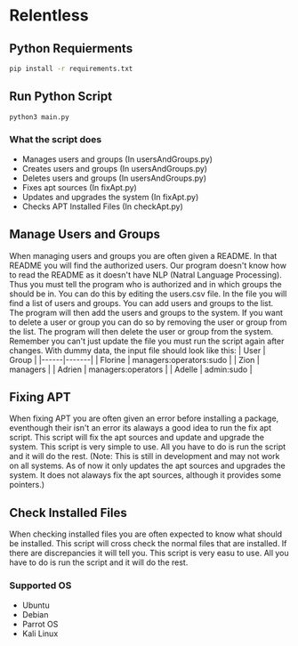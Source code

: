 # Relentless

## Python Requierments
```bash 
pip install -r requirements.txt
```
## Run Python Script
```bash
python3 main.py
```

### What the script does
- Manages users and groups (In usersAndGroups.py)
- Creates users and groups (In usersAndGroups.py)
- Deletes users and groups (In usersAndGroups.py)
- Fixes apt sources (In fixApt.py)
- Updates and upgrades the system (In fixApt.py)
- Checks APT Installed Files (In checkApt.py)

## Manage Users and Groups
When managing users and groups you are often given a README. In that README you will find the authorized users. Our program doesn't know how to read the README as it doesn't have NLP (Natral Language Processing). Thus you must tell the program who is authorized and in which groups the should be in. You can do this by editing the users.csv file. In the file you will find a list of users and groups. You can add users and groups to the list. The program will then add the users and groups to the system. If you want to delete a user or group you can do so by removing the user or group from the list. The program will then delete the user or group from the system. Remember you can't just update the file you must run the script again after changes. With dummy data, the input file should look like this:
| User | Group |
|------|-------|
| Florine | managers:operators:sudo |
| Zion | managers |
| Adrien | managers:operators |
| Adelle | admin:sudo |

## Fixing APT
When fixing APT you are often given an error before installing a package, eventhough their isn't an error its alaways a good idea to run the fix apt script. This script will fix the apt sources and update and upgrade the system. This script is very simple to use. All you have to do is run the script and it will do the rest. (Note: This is still in development and may not work on all systems. As of now it only updates the apt sources and upgrades the system. It does not alaways fix the apt sources, although it provides some pointers.)

## Check Installed Files
When checking installed files you are often expected to know what should be installed. This script will cross check the normal files that are installed. If there are discrepancies it will tell you. This script is very easu to use. All you have to do is run the script and it will do the rest.

### Supported OS
- Ubuntu
- Debian
- Parrot OS
- Kali Linux